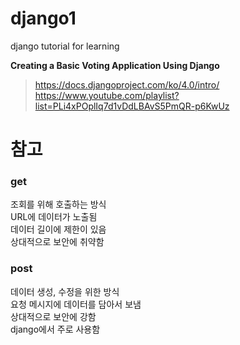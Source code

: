 # django1
django tutorial for learning  


**Creating a Basic Voting Application Using Django**  
> https://docs.djangoproject.com/ko/4.0/intro/  
> https://www.youtube.com/playlist?list=PLi4xPOplIq7d1vDdLBAvS5PmQR-p6KwUz

# 참고
### get  
  조회를 위해 호출하는 방식  
  URL에 데이터가 노출됨  
  데이터 길이에 제한이 있음  
  상대적으로 보안에 취약함  
### post  
  데이터 생성, 수정을 위한 방식  
  요청 메시지에 데이터를 담아서 보냄  
  상대적으로 보안에 강함  
  django에서 주로 사용함
